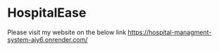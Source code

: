 # HospitalEase

Please visit my website on the below link
https://hospital-managment-system-ajy6.onrender.com/
